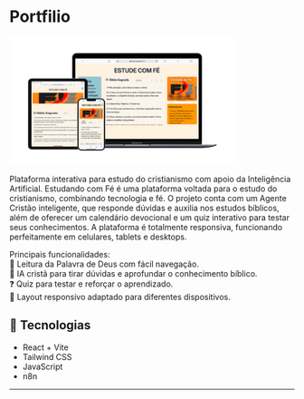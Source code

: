# Portfilio

<img src="./FrontEnd/src/assets/estudando_com_fe.png" alt="Portfolio" width="400"/>

Plataforma interativa para estudo do cristianismo com apoio da Inteligência Artificial.
Estudando com Fé é uma plataforma voltada para o estudo do cristianismo, combinando tecnologia e fé.
O projeto conta com um Agente Cristão inteligente, que responde dúvidas e auxilia nos estudos bíblicos, além de oferecer um calendário devocional e um quiz interativo para testar seus conhecimentos.
A plataforma é totalmente responsiva, funcionando perfeitamente em celulares, tablets e desktops.

Principais funcionalidades: <br/>
📖 Leitura da Palavra de Deus com fácil navegação.<br/>
🤖 IA cristã para tirar dúvidas e aprofundar o conhecimento bíblico.<br/>
❓ Quiz para testar e reforçar o aprendizado.<br/>
📱 Layout responsivo adaptado para diferentes dispositivos.


## 📁 Tecnologias
- React + Vite
- Tailwind CSS
- JavaScript
- n8n

---
